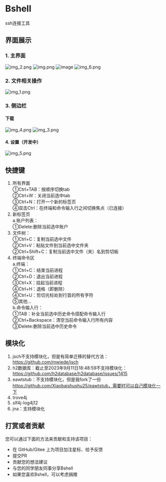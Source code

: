 # Bshell
ssh连接工具
## **界面展示**
### 1. 主界面
![img_2.png](readme_img/img_2.png)
![img.png](readme_img/img.png)
![image](https://github.com/Xiaobaishushu25/Bshell/assets/76581880/4ef225f9-77f6-4fee-a451-04e929b1574d)
![img_6.png](readme_img/img_6.png)
### 2. 文件相关操作

![img_1.png](readme_img/img_1.png)
### 3. 侧边栏

####  下载

![img_4.png](readme_img/img_4.png)
![img_3.png](readme_img/img_3.png)

#### 4. 设置（开发中）
![img_5.png](readme_img/img_5.png)
## **快捷键**

1. 所有界面<br>
①Ctrl+TAB：按顺序切换tab<br>
②Ctrl+W：关闭当前选中tab<br>
③Ctrl+N：打开一个新的标签页<br>
④双击Ctrl：在终端和命令输入行之间切换焦点（已连接）<br>
2. 新标签页<br>
a.账户列表：<br>
①Delete:删除当前选中账户<br>
3. 文件树：<br>
①Ctrl+C：复制当前选中文件<br>
②Ctrl+V：粘贴文件到当前选中文件夹<br>
②Ctrl+Shift+C：复制当前选中文件（夹）名到剪切板<br>
4. 终端命令区<br>
a.终端：<br>
①Ctrl+C：结束当前进程<br>
②Ctrl+D：退出当前进程<br>
③Ctrl+X：挂起当前进程<br>
④Ctrl+H：退格（即删除）<br>
④Ctrl+U：剪切光标处到行首的所有字符<br>
⑤其他...<br>
b.命令输入行：<br>
①TAB：补全当前选中历史命令搭配命令输入行<br>
②Ctrl+Backspace：清空当前命令输入行所有内容<br>
③Delete:删除当前选中历史命令<br>

## **模块化**
1. jsch不支持模块化，但是有简单迁移的替代方法：https://github.com/mwiede/jsch  <br>
2. h2数据库：截止至2023年9月11日18:48:59不支持模块化：https://github.com/h2database/h2database/issues/1415  <br>
3. eawtstub：不支持模块化，但是我fork了一份 https://github.com/Xiaobaishushu25/eawtstub，需要时可以自己模块化一下  <br>
4. trove4j <br>
5. slf4j-log4j12 <br>
6. jna：支持模块化

## **打赏或者贡献**

您可以通过下面的方法来贡献和支持该项目：
* 在 GitHub/Gitee 上为项目加注星标、给予反馈
* 提交PR
* 贡献您的想法建议
* 与您的同学朋友同事分享Bshell
* 如果您喜欢Bshell，可以考虑捐赠